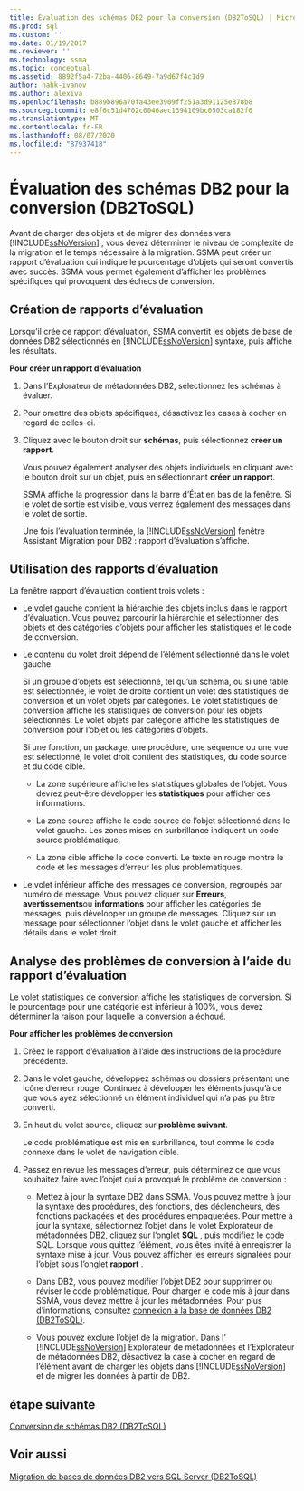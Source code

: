 ```yaml
---
title: Évaluation des schémas DB2 pour la conversion (DB2ToSQL) | Microsoft Docs
ms.prod: sql
ms.custom: ''
ms.date: 01/19/2017
ms.reviewer: ''
ms.technology: ssma
ms.topic: conceptual
ms.assetid: 8892f5a4-72ba-4406-8649-7a9d67f4c1d9
author: nahk-ivanov
ms.author: alexiva
ms.openlocfilehash: b889b896a70fa43ee3909ff251a3d91125e878b8
ms.sourcegitcommit: e8f6c51d4702c0046aec1394109bc0503ca182f0
ms.translationtype: MT
ms.contentlocale: fr-FR
ms.lasthandoff: 08/07/2020
ms.locfileid: "87937418"
---
```

# <a name="assessing-db2-schemas-for-conversion-db2tosql"></a>Évaluation des schémas DB2 pour la conversion (DB2ToSQL)
Avant de charger des objets et de migrer des données vers [!INCLUDE[ssNoVersion](../../includes/ssnoversion-md.md)] , vous devez déterminer le niveau de complexité de la migration et le temps nécessaire à la migration. SSMA peut créer un rapport d’évaluation qui indique le pourcentage d’objets qui seront convertis avec succès. SSMA vous permet également d’afficher les problèmes spécifiques qui provoquent des échecs de conversion.  
  
## <a name="creating-assessment-reports"></a>Création de rapports d’évaluation  
Lorsqu’il crée ce rapport d’évaluation, SSMA convertit les objets de base de données DB2 sélectionnés en [!INCLUDE[ssNoVersion](../../includes/ssnoversion-md.md)] syntaxe, puis affiche les résultats.  
  
**Pour créer un rapport d’évaluation**  
  
1.  Dans l’Explorateur de métadonnées DB2, sélectionnez les schémas à évaluer.  
  
2.  Pour omettre des objets spécifiques, désactivez les cases à cocher en regard de celles-ci.  
  
3.  Cliquez avec le bouton droit sur **schémas**, puis sélectionnez **créer un rapport**.  
  
    Vous pouvez également analyser des objets individuels en cliquant avec le bouton droit sur un objet, puis en sélectionnant **créer un rapport**.  
  
    SSMA affiche la progression dans la barre d’État en bas de la fenêtre. Si le volet de sortie est visible, vous verrez également des messages dans le volet de sortie.  
  
    Une fois l’évaluation terminée, la [!INCLUDE[ssNoVersion](../../includes/ssnoversion-md.md)] fenêtre Assistant Migration pour DB2 : rapport d’évaluation s’affiche.  
  
## <a name="using-assessment-reports"></a>Utilisation des rapports d’évaluation  
La fenêtre rapport d’évaluation contient trois volets :  
  
-   Le volet gauche contient la hiérarchie des objets inclus dans le rapport d’évaluation. Vous pouvez parcourir la hiérarchie et sélectionner des objets et des catégories d’objets pour afficher les statistiques et le code de conversion.  
  
-   Le contenu du volet droit dépend de l’élément sélectionné dans le volet gauche.  
  
    Si un groupe d’objets est sélectionné, tel qu’un schéma, ou si une table est sélectionnée, le volet de droite contient un volet des statistiques de conversion et un volet objets par catégories. Le volet statistiques de conversion affiche les statistiques de conversion pour les objets sélectionnés. Le volet objets par catégorie affiche les statistiques de conversion pour l’objet ou les catégories d’objets.  
  
    Si une fonction, un package, une procédure, une séquence ou une vue est sélectionné, le volet droit contient des statistiques, du code source et du code cible.  
  
    -   La zone supérieure affiche les statistiques globales de l’objet. Vous devrez peut-être développer les **statistiques** pour afficher ces informations.  
  
    -   La zone source affiche le code source de l’objet sélectionné dans le volet gauche. Les zones mises en surbrillance indiquent un code source problématique.  
  
    -   La zone cible affiche le code converti. Le texte en rouge montre le code et les messages d’erreur les plus problématiques.  
  
-   Le volet inférieur affiche des messages de conversion, regroupés par numéro de message. Vous pouvez cliquer sur **Erreurs**, **avertissements**ou **informations** pour afficher les catégories de messages, puis développer un groupe de messages. Cliquez sur un message pour sélectionner l’objet dans le volet gauche et afficher les détails dans le volet droit.  
  
## <a name="analyzing-conversion-problems-by-using-the-assessment-report"></a>Analyse des problèmes de conversion à l’aide du rapport d’évaluation  
Le volet statistiques de conversion affiche les statistiques de conversion. Si le pourcentage pour une catégorie est inférieur à 100%, vous devez déterminer la raison pour laquelle la conversion a échoué.  
  
**Pour afficher les problèmes de conversion**  
  
1.  Créez le rapport d’évaluation à l’aide des instructions de la procédure précédente.  
  
2.  Dans le volet gauche, développez schémas ou dossiers présentant une icône d’erreur rouge. Continuez à développer les éléments jusqu’à ce que vous ayez sélectionné un élément individuel qui n’a pas pu être converti.  
  
3.  En haut du volet source, cliquez sur **problème suivant**.  
  
    Le code problématique est mis en surbrillance, tout comme le code connexe dans le volet de navigation cible.  
  
4.  Passez en revue les messages d’erreur, puis déterminez ce que vous souhaitez faire avec l’objet qui a provoqué le problème de conversion :  
  
    -   Mettez à jour la syntaxe DB2 dans SSMA. Vous pouvez mettre à jour la syntaxe des procédures, des fonctions, des déclencheurs, des fonctions packagées et des procédures empaquetées. Pour mettre à jour la syntaxe, sélectionnez l’objet dans le volet Explorateur de métadonnées DB2, cliquez sur l’onglet **SQL** , puis modifiez le code SQL. Lorsque vous quittez l’élément, vous êtes invité à enregistrer la syntaxe mise à jour. Vous pouvez afficher les erreurs signalées pour l’objet sous l’onglet **rapport** .  
  
    -   Dans DB2, vous pouvez modifier l’objet DB2 pour supprimer ou réviser le code problématique. Pour charger le code mis à jour dans SSMA, vous devez mettre à jour les métadonnées. Pour plus d’informations, consultez [connexion à la base de données DB2 &#40;DB2ToSQL&#41;](../../ssma/db2/connecting-to-db2-database-db2tosql.md).  
  
    -   Vous pouvez exclure l’objet de la migration. Dans l' [!INCLUDE[ssNoVersion](../../includes/ssnoversion-md.md)] Explorateur de métadonnées et l’Explorateur de métadonnées DB2, désactivez la case à cocher en regard de l’élément avant de charger les objets dans [!INCLUDE[ssNoVersion](../../includes/ssnoversion-md.md)] et de migrer les données à partir de DB2.  
  
## <a name="next-step"></a>étape suivante  
[Conversion de schémas DB2 &#40;DB2ToSQL&#41;](../../ssma/db2/converting-db2-schemas-db2tosql.md)  
  
## <a name="see-also"></a>Voir aussi  
[Migration de bases de données DB2 vers SQL Server &#40;DB2ToSQL&#41;](../../ssma/db2/migrating-db2-databases-to-sql-server-db2tosql.md)  
  
